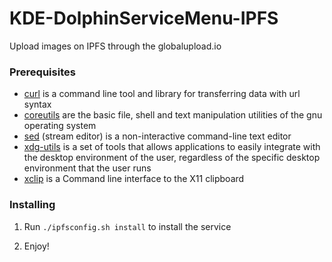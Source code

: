 # KDE-DolphinServiceMenu-IPFS

Upload images on IPFS through the globalupload.io

### Prerequisites

- [curl](https://curl.haxx.se) is a command line tool and library for transferring data with url syntax
- [coreutils](https://www.gnu.org/software/coreutils) are the basic file, shell and text manipulation utilities of the gnu operating system
- [sed](https://www.gnu.org/software/sed) (stream editor) is a non-interactive command-line text editor
- [xdg-utils](https://freedesktop.org/wiki/Software/xdg-utils) is a set of tools that allows applications to easily integrate with the desktop environment of the user, regardless of the specific desktop environment that the user runs
- [xclip](https://github.com/astrand/xclip) is a Command line interface to the X11 clipboard


### Installing

1. Run `./ipfsconfig.sh install` to install the service

2. Enjoy!
